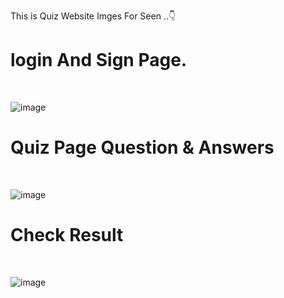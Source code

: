 This is Quiz Website Imges For Seen ..👇


# login And Sign Page.
<br>

![image](https://github.com/MohdHadi72/Quiz-Website-/assets/154020781/9e39cfa8-40aa-40ad-8ef4-daa03111b383)

# Quiz Page Question & Answers
<br>

![image](https://github.com/MohdHadi72/Quiz-Website-/assets/154020781/f763f00c-3343-4b7c-9a0e-0a0db40456fc)

# Check Result 
<br>

![image](https://github.com/MohdHadi72/Quiz-Website-/assets/154020781/a08406ec-dd08-4f12-a648-bc4f5428d885)

